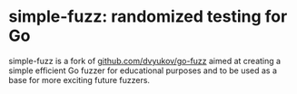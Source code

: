 # simple-fuzz: randomized testing for Go

simple-fuzz is a fork of [github.com/dvyukov/go-fuzz](https://github.com/dvyukov/go-fuzz) aimed at creating a simple efficient Go fuzzer for educational purposes and to be used as a base for more exciting future fuzzers.